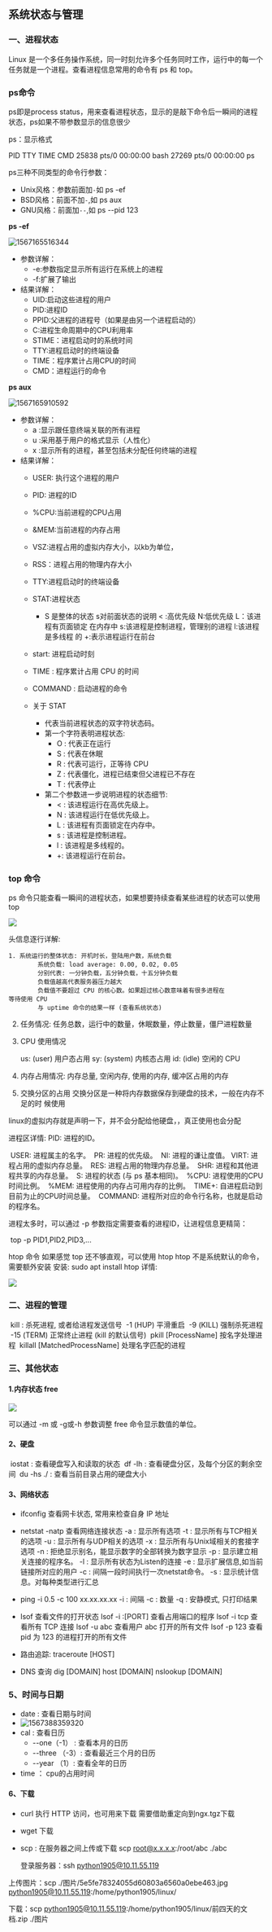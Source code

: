## 系统状态与管理

### 一、进程状态

Linux 是⼀个多任务操作系统，同⼀时刻允许多个任务同时⼯作，运⾏中的每⼀个任务就是⼀个进程。查看进程信息常⽤的命令有 ps 和 top。

### ps命令

ps即是process status，用来查看进程状态，显示的是敲下命令后一瞬间的进程状态，ps如果不带参数显示的信息很少

ps：显示格式

 PID 			TTY 			TIME 			CMD
25838 		pts/0 		00:00:00 		bash
27269 		pts/0 		00:00:00 		ps

ps三种不同类型的命令行参数：

- Unix风格：参数前面加`-`如	ps -ef
- BSD风格：前面不加`-`,如    ps aux
- GNU风格：前面加`--`,如   ps --pid 123

**ps -ef**

![1567165516344](C:\Users\lwq\Desktop\Linux\linux操作3\img\1567165516344.png)

- 参数详解：
  - -e:参数指定显示所有运行在系统上的进程
  - -f:扩展了输出
- 结果详解：
  - UID:启动这些进程的用户
  - PID:进程ID
  - PPID:父进程的进程号（如果是由另一个进程启动的）
  - C:进程生命周期中的CPU利用率
  - STIME：进程启动时的系统时间
  - TTY:进程启动时的终端设备
  - TIME：程序累计占用CPU的时间
  - CMD：进程运行的命令

**ps aux**

![1567165910592](C:\Users\lwq\Desktop\Linux\linux操作3\img\1567165910592.png)

- 参数详解：
  - a :显示跟任意终端关联的所有进程
  - u :采用基于用户的格式显示（人性化）
  - x :显示所有的进程，甚至包括未分配任何终端的进程
- 结果详解：
  - USER: 执行这个进程的用户
  - PID: 进程的ID
  - %CPU:当前进程的CPU占用
  - &MEM:当前进程的内存占用
  - VSZ:进程占用的虚拟内存大小，以kb为单位，
  - RSS：进程占用的物理内存大小
  - TTY:进程启动时的终端设备
  - STAT:进程状态
    - S 是整体的状态  s对前面状态的说明 < :高优先级  N:低优先级   L：该进程有页面锁定			在内存中 	s:该进程是控制进程，管理别的进程	l:该进程是多线程			的		+:表示进程运行在前台
  
  - start: 进程启动时刻
  - TIME : 程序累计占⽤ CPU 的时间
  - COMMAND : 启动进程的命令
  - 关于 STAT
    - 代表当前进程状态的双字符状态码。
    - 第⼀个字符表明进程状态:
      - O : 代表正在运⾏
      - S : 代表在休眠
      - R : 代表可运⾏，正等待 CPU
      - Z : 代表僵化，进程已结束但⽗进程已不存在
      - T : 代表停⽌
    - 第⼆个参数进⼀步说明进程的状态细节:
      - < : 该进程运⾏在⾼优先级上。
      - N : 该进程运⾏在低优先级上。
      - L : 该进程有⻚⾯锁定在内存中。
      - s : 该进程是控制进程。
      - l : 该进程是多线程的。
      - +: 该进程运⾏在前台。

### top 命令
ps 命令只能查看⼀瞬间的进程状态，如果想要持续查看某些进程的状态可以使⽤ top

![](C:\Users\lwq\Desktop\Linux\linux操作3\img\1567166814780.png)

头信息逐⾏详解:

	1. 系统运⾏的整体状态: 开机时⻓，登陆⽤户数，系统负载
			系统负载: load average: 0.00, 0.02, 0.05
			分别代表: ⼀分钟负载，五分钟负载，⼗五分钟负载
			负载值越⾼代表服务器压⼒越⼤
			负载值不要超过 CPU 的核⼼数。如果超过核⼼数意味着有很多进程在			等待使⽤ CPU
			与 uptime 命令的结果⼀样 (查看系统状态)

2. 任务情况: 任务总数，运⾏中的数量，休眠数量，停⽌数量，僵⼫进程数量

3. CPU 使⽤情况

   us: (user) ⽤户态占⽤
   sy: (system) 内核态占⽤
   id: (idle) 空闲的 CPU

4.  内存占⽤情况: 内存总量, 空闲内存, 使⽤的内存, 缓冲区占⽤的内存

5.  交换分区的占⽤
           交换分区是⼀种将内存数据保存到硬盘的技术，⼀般在内存不⾜的时      候使⽤

   ​		linux的虚拟内存就是声明一下，并不会分配给他硬盘，，真正使用也会分配
   
进程区详情:
   	PID: 进程的ID。
   
   ​	USER: 进程属主的名字。
   ​	PR: 进程的优先级。
   ​	NI: 进程的谦让度值。
   ​	VIRT: 进程占⽤的虚拟内存总量。
   ​	RES: 进程占⽤的物理内存总量。
   ​	SHR: 进程和其他进程共享的内存总量。
   ​	S: 进程的状态 (与 ps 基本相同)。
   ​	%CPU: 进程使⽤的CPU时间⽐例。
   ​	%MEM: 进程使⽤的内存占可⽤内存的⽐例。
   ​	TIME+: ⾃进程启动到⽬前为⽌的CPU时间总量。
   ​	COMMAND: 进程所对应的命令⾏名称，也就是启动的程序名。

进程太多时，可以通过 -p 参数指定需要查看的进程ID，让进程信息更精简：

​	top -p PID1,PID2,PID3,...

htop 命令
如果感觉 top 还不够直观，可以使⽤ htop
htop 不是系统默认的命令，需要额外安装
安装: sudo apt install htop
详情:

![](C:\Users\lwq\Desktop\Linux\linux操作3\img\1567168174535.png)

### 二、进程的管理

​		kill : 杀死进程, 或者给进程发送信号
​				-1 (HUP) 平滑重启
​				-9 (KILL) 强制杀死进程
​				-15 (TERM) 正常终⽌进程 (kill 的默认信号)
​		pkill [ProcessName] 按名字处理进程
​		killall [MatchedProcessName] 处理名字匹配的进程

### 三、其他状态

#### 1.内存状态 free

![](C:\Users\lwq\Desktop\Linux\linux操作3\img\1567168436777.png)

可以通过 -m 或 -g或-h 参数调整 free 命令显示数值的单位。

#### 2、硬盘

​		iostat : 查看硬盘写⼊和读取的状态
​		df -lh : 查看硬盘分区，及每个分区的剩余空间
​		du -hs ./ : 查看当前⽬录占⽤的硬盘⼤⼩

#### 3、网络状态

- ifconfig 查看⽹卡状态, 常⽤来检查⾃身 IP 地址

- netstat -natp 查看⽹络连接状态
  		-a : 显示所有选项
    		-t : 显示所有与TCP相关的选项
    		-u : 显示所有与UDP相关的选项
    		-x : 显示所有与Unix域相关的套接字选项
    		-n : 拒绝显示别名，能显示数字的全部转换为数字显示
    		-p : 显示建⽴相关连接的程序名。
    		-l : 显示所有状态为Listen的连接
    		-e : 显示扩展信息,如当前链接所对应的⽤户
    		-c : 间隔⼀段时间执⾏⼀次netstat命令。
    		-s : 显示统计信息。对每种类型进⾏汇总

- ping -i 0.5 -c 100 xx.xx.xx.xx
  		-i : 间隔
    		-c : 数量
    		-q : 安静模式, 只打印结果

- lsof   查看文件的打开状态
  		lsof -i :[PORT] 查看占⽤端⼝的程序
    		lsof -i tcp 查看所有 TCP 连接
    		lsof -u abc 查看⽤户 abc 打开的所有⽂件
    		lsof -p 123 查看 pid 为 123 的进程打开的所有⽂件

- 路由追踪: traceroute [HOST]
- DNS 查询
          dig [DOMAIN]
          host [DOMAIN]
          nslookup [DOMAIN]

### 5、时间与日期

- date : 查看⽇期与时间
- ![1567388359320](C:\Users\lwq\Desktop\Linux\linux操作3\1567388390954.png)
- cal : 查看⽇历
  - --one（-1） : 查看本⽉的⽇历
  - --three （-3）: 查看最近三个⽉的⽇历
  - --year （1）: 查看全年的⽇历
- time ： cpu的占用时间

#### 6、下载

- curl 执⾏ HTTP 访问，也可⽤来下载   需要借助重定向到ngx.tgz下载

- wget 下载  

- scp : 在服务器之间上传或下载 scp root@x.x.x.x:/root/abc ./abc

  登录服务器：ssh python1905@10.11.55.119

上传图片：scp ./图片/5e5fe78324055d60803a6560a0ebe463.jpg python1905@10.11.55.119:/home/python1905/linux/

下载：scp python1905@10.11.55.119:/home/python1905/linux/前四天的文档.zip ./图片

